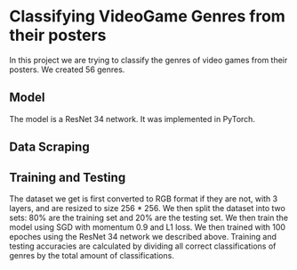 # Classifying VideoGame Genres from their posters

In this project we are trying to classify the genres of video games from their posters. We created 56 genres.

## Model

The model is a ResNet 34 network. It was implemented in PyTorch. 

## Data Scraping

## Training and Testing

The dataset we get is first converted to RGB format if they are not, with 3 layers, and are resized to size 256 * 256. We then split the dataset into two sets: 80% are the training set and 20% are the testing set. We then train the model using SGD with momentum 0.9 and L1 loss. We then trained with 100 epoches using the ResNet 34 network we described above. Training and testing accuracies are calculated by dividing all correct classifications of genres by the total amount of classifications. 


